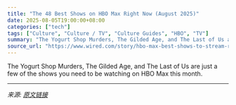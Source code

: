```yaml
---
title: "The 48 Best Shows on HBO Max Right Now (August 2025)"
date: 2025-08-05T19:00:00+08:00
categories: ["tech"]
tags: ["Culture", "Culture / TV", "Culture Guides", "HBO", "TV"]
summary: "The Yogurt Shop Murders, The Gilded Age, and The Last of Us are just a few of the shows you need to be watching on HBO Max this month."
source_url: "https://www.wired.com/story/hbo-max-best-shows-to-stream-right-now/"
---
```


The Yogurt Shop Murders, The Gilded Age, and The Last of Us are just a few of the shows you need to be watching on HBO Max this month.

---

*来源: [原文链接](https://www.wired.com/story/hbo-max-best-shows-to-stream-right-now/)*

